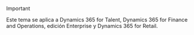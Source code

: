 > [!IMPORTANT]
> Este tema se aplica a Dynamics 365 for Talent, Dynamics 365 for Finance and Operations, edición Enterprise y Dynamics 365 for Retail. 
